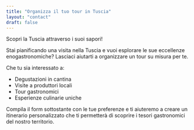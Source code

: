 ```yaml
---
title: "Organizza il tuo tour in Tuscia"
layout: "contact"
draft: false
---
```


Scopri la Tuscia attraverso i suoi sapori!

Stai pianificando una visita nella Tuscia e vuoi esplorare le sue eccellenze enogastronomiche? Lasciaci aiutarti a organizzare un tour su misura per te.

Che tu sia interessato a:
- Degustazioni in cantina
- Visite a produttori locali
- Tour gastronomici
- Esperienze culinarie uniche

Compila il form sottostante con le tue preferenze e ti aiuteremo a creare un itinerario personalizzato che ti permetterà di scoprire i tesori gastronomici del nostro territorio. 